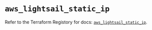 # `aws_lightsail_static_ip`

Refer to the Terraform Registory for docs: [`aws_lightsail_static_ip`](https://registry.terraform.io/providers/hashicorp/aws/5.8.0/docs/resources/lightsail_static_ip).
